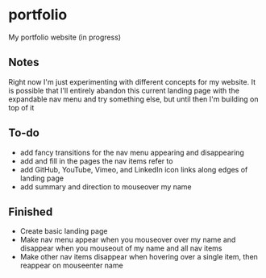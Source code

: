 # portfolio

My portfolio website (in progress)

## Notes

Right now I'm just experimenting with different concepts for my website. It is possible that I'll entirely abandon this current landing page with the expandable nav menu and try something else, but until then I'm building on top of it

## To-do

- add fancy transitions for the nav menu appearing and disappearing
- add and fill in the pages the nav items refer to
- add GitHub, YouTube, Vimeo, and LinkedIn icon links along edges of landing page
- add summary and direction to mouseover my name

## Finished

- Create basic landing page
- Make nav menu appear when you mouseover over my name and disappear when you mouseout of my name and all nav items
- Make other nav items disappear when hovering over a single item, then reappear on mouseenter name
